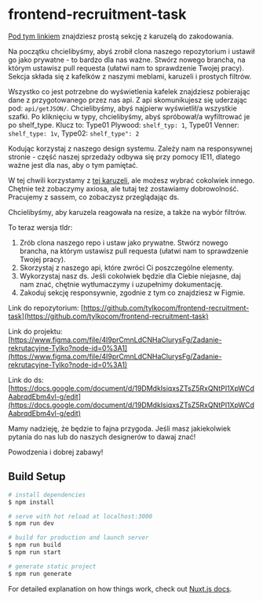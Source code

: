 # frontend-recruitment-task

[Pod tym linkiem](https://www.figma.com/file/4I9prCmnLdCNHaClurysFg/Zadanie-rekrutacyjne-Tylko?node-id=0%3A1) znajdziesz prostą sekcję z karuzelą do zakodowania. 

Na początku chcielibyśmy, abyś zrobił clona naszego repozytorium i ustawił go jako prywatne - to bardzo dla nas ważne. Stwórz nowego brancha, na którym ustawisz pull requesta (ułatwi nam to sprawdzenie Twojej pracy).
Sekcja składa się z kafelków z naszymi meblami, karuzeli i prostych filtrów. 


Wszystko co jest potrzebne do wyświetlenia kafelek znajdziesz pobierając dane z przygotowanego przez nas api. Z api skomunikujesz się uderzając pod: `api/getJSON/`. Chcielibyśmy, abyś najpierw wyświetlił/a wszystkie szafki. Po kliknięciu w typy, chcielibyśmy, abyś spróbował/a wyfiltrować je po shelf_type. Klucz to: Type01 Plywood: `shelf_typ: 1`, Type01 Venner: `shelf_type: 1v`, Type02: `shelf_type": 2`

Kodując korzystaj z naszego design systemu. Zależy nam na responsywnej stronie - część naszej sprzedaży odbywa się przy pomocy IE11, dlatego ważne jest dla nas, aby o tym pamiętać.

W tej chwili korzystamy z [tej karuzeli](https://flickity.metafizzy.co/options.html), ale możesz wybrać cokolwiek innego. Chętnie też zobaczymy axiosa, ale tutaj też zostawiamy dobrowolność. 
Pracujemy z sassem, co zobaczysz przeglądając ds.

Chcielibyśmy, aby karuzela reagowała na resize, a także na wybór filtrów.  
 

To teraz wersja tldr: 
1. Zrób clona naszego repo i ustaw jako prywatne. Stwórz nowego brancha, na którym ustawisz pull requesta (ułatwi nam to sprawdzenie Twojej pracy). 
2. Skorzystaj z naszego api, które zwróci Ci poszczególne elementy.
3. Wykorzystaj nasz ds. Jeśli cokolwiek będzie dla Ciebie niejasne, daj nam znać, chętnie wytłumaczymy i uzupełnimy dokumentację. 
4. Zakoduj sekcję responsywnie, zgodnie z tym co znajdziesz w Figmie. 
 
Link do repozytorium: 
[https://github.com/tylkocom/frontend-recruitment-task](https://github.com/tylkocom/frontend-recruitment-task)

Link do projektu: 
[https://www.figma.com/file/4I9prCmnLdCNHaClurysFg/Zadanie-rekrutacyjne-Tylko?node-id=0%3A1](https://www.figma.com/file/4I9prCmnLdCNHaClurysFg/Zadanie-rekrutacyjne-Tylko?node-id=0%3A1)

Link do ds:
[https://docs.google.com/document/d/19DMdkIsiqxsZTsZ5RxQNtPI1XpWCdAabrqdEbm4vl-g/edit](https://docs.google.com/document/d/19DMdkIsiqxsZTsZ5RxQNtPI1XpWCdAabrqdEbm4vl-g/edit)


Mamy nadzieję, że będzie to fajna przygoda. Jeśli masz jakiekolwiek pytania do nas lub do naszych designerów to dawaj znać!


Powodzenia i dobrej zabawy!








## Build Setup

```bash
# install dependencies
$ npm install

# serve with hot reload at localhost:3000
$ npm run dev

# build for production and launch server
$ npm run build
$ npm run start

# generate static project
$ npm run generate
```

For detailed explanation on how things work, check out [Nuxt.js docs](https://nuxtjs.org).
